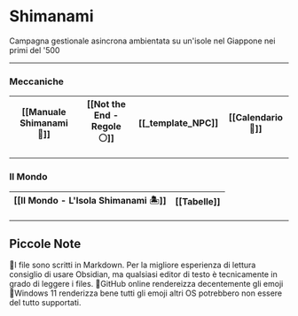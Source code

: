 
# Shimanami


Campagna gestionale asincrona ambientata su un'isole nel Giappone nei primi del '500

---

### Meccaniche

| [[Manuale Shimanami 📖]] | [[Not the End - Regole ⚪]] | [[_template_NPC]] | [[Calendario 📅]] |
| ------------------------ | -------------------------- | ----------------- | -------------- |

---

### Il Mondo

| [[Il Mondo - L'Isola Shimanami 🏝️]] | [[Tabelle]] |
| ------------------------------------ | ----------- |

---

## Piccole Note

🔹I file sono scritti in Markdown. Per la migliore esperienza di lettura consiglio di usare Obsidian, ma qualsiasi editor di testo è tecnicamente in grado di leggere i files. 
🔹GitHub online rendereizza decentemente gli emoji 
🔹Windows 11 renderizza bene tutti gli emoji altri OS potrebbero non essere del tutto supportati. 
